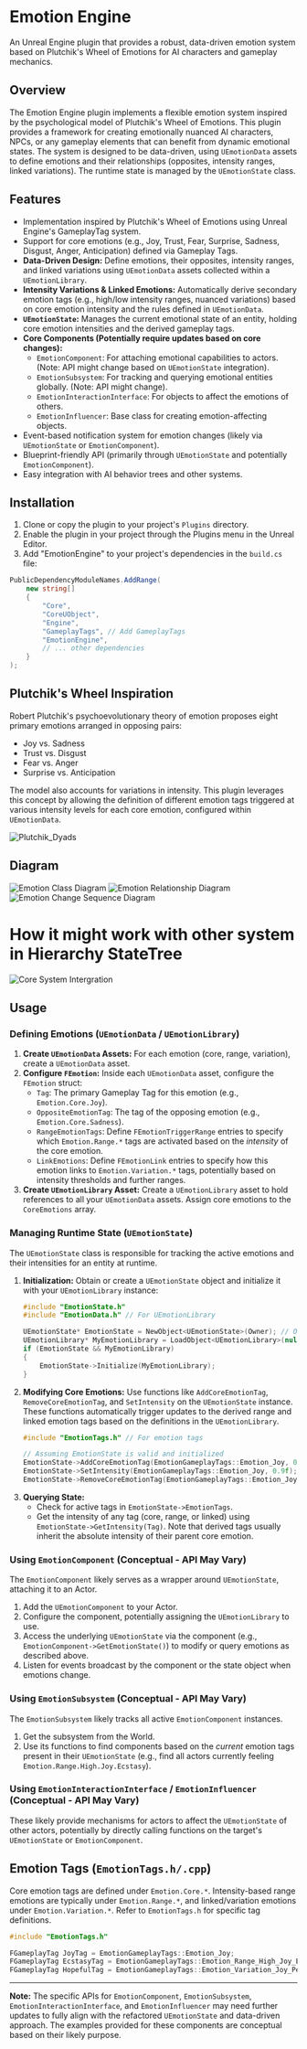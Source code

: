 # Emotion Engine

An Unreal Engine plugin that provides a robust, data-driven emotion system based on Plutchik's Wheel of Emotions for AI characters and gameplay mechanics.

## Overview

The Emotion Engine plugin implements a flexible emotion system inspired by the psychological model of Plutchik's Wheel of Emotions. This plugin provides a framework for creating emotionally nuanced AI characters, NPCs, or any gameplay elements that can benefit from dynamic emotional states. The system is designed to be data-driven, using `UEmotionData` assets to define emotions and their relationships (opposites, intensity ranges, linked variations). The runtime state is managed by the `UEmotionState` class.

## Features

- Implementation inspired by Plutchik's Wheel of Emotions using Unreal Engine's GameplayTag system.
- Support for core emotions (e.g., Joy, Trust, Fear, Surprise, Sadness, Disgust, Anger, Anticipation) defined via Gameplay Tags.
- **Data-Driven Design:** Define emotions, their opposites, intensity ranges, and linked variations using `UEmotionData` assets collected within a `UEmotionLibrary`.
- **Intensity Variations & Linked Emotions:** Automatically derive secondary emotion tags (e.g., high/low intensity ranges, nuanced variations) based on core emotion intensity and the rules defined in `UEmotionData`.
- **`UEmotionState`:** Manages the current emotional state of an entity, holding core emotion intensities and the derived gameplay tags.
- **Core Components (Potentially require updates based on core changes):**
    - `EmotionComponent`: For attaching emotional capabilities to actors. (Note: API might change based on `UEmotionState` integration).
    - `EmotionSubsystem`: For tracking and querying emotional entities globally. (Note: API might change).
    - `EmotionInteractionInterface`: For objects to affect the emotions of others.
    - `EmotionInfluencer`: Base class for creating emotion-affecting objects.
- Event-based notification system for emotion changes (likely via `UEmotionState` or `EmotionComponent`).
- Blueprint-friendly API (primarily through `UEmotionState` and potentially `EmotionComponent`).
- Easy integration with AI behavior trees and other systems.

## Installation

1.  Clone or copy the plugin to your project's `Plugins` directory.
2.  Enable the plugin in your project through the Plugins menu in the Unreal Editor.
3.  Add "EmotionEngine" to your project's dependencies in the `build.cs` file:

```csharp
PublicDependencyModuleNames.AddRange(
    new string[]
    {
        "Core",
        "CoreUObject",
        "Engine",
        "GameplayTags", // Add GameplayTags
        "EmotionEngine",
        // ... other dependencies
    }
);
```

## Plutchik's Wheel Inspiration

Robert Plutchik's psychoevolutionary theory of emotion proposes eight primary emotions arranged in opposing pairs:

-   Joy vs. Sadness
-   Trust vs. Disgust
-   Fear vs. Anger
-   Surprise vs. Anticipation

The model also accounts for variations in intensity. This plugin leverages this concept by allowing the definition of different emotion tags triggered at various intensity levels for each core emotion, configured within `UEmotionData`.

![Plutchik_Dyads](https://upload.wikimedia.org/wikipedia/commons/a/ad/Plutchik_Dyads.svg)
## Diagram

![Emotion Class Diagram](docs/Emotion_Class_Diagram.png)
![Emotion Relationship Diagram](docs/emotion_relationship_diagram.png)
![Emotion Change Sequence Diagram](docs/EmotionChange_SequenceDiagram.png)

# How it might work with other system in Hierarchy StateTree

![Core System Intergration](docs/CoreSystem_Intergration.png)

## Usage

### Defining Emotions (`UEmotionData` / `UEmotionLibrary`)

1.  **Create `UEmotionData` Assets:** For each emotion (core, range, variation), create a `UEmotionData` asset.
2.  **Configure `FEmotion`:** Inside each `UEmotionData` asset, configure the `FEmotion` struct:
    *   `Tag`: The primary Gameplay Tag for this emotion (e.g., `Emotion.Core.Joy`).
    *   `OppositeEmotionTag`: The tag of the opposing emotion (e.g., `Emotion.Core.Sadness`).
    *   `RangeEmotionTags`: Define `FEmotionTriggerRange` entries to specify which `Emotion.Range.*` tags are activated based on the *intensity* of the core emotion.
    *   `LinkEmotions`: Define `FEmotionLink` entries to specify how this emotion links to `Emotion.Variation.*` tags, potentially based on intensity thresholds and further ranges.
3.  **Create `UEmotionLibrary` Asset:** Create a `UEmotionLibrary` asset to hold references to all your `UEmotionData` assets. Assign core emotions to the `CoreEmotions` array.

### Managing Runtime State (`UEmotionState`)

The `UEmotionState` class is responsible for tracking the active emotions and their intensities for an entity at runtime.

1.  **Initialization:** Obtain or create a `UEmotionState` object and initialize it with your `UEmotionLibrary` instance:
    ```cpp
    #include "EmotionState.h"
    #include "EmotionData.h" // For UEmotionLibrary

    UEmotionState* EmotionState = NewObject<UEmotionState>(Owner); // Or get from EmotionComponent
    UEmotionLibrary* MyEmotionLibrary = LoadObject<UEmotionLibrary>(nullptr, TEXT("/Path/To/Your/EmotionLibrary.EmotionLibrary"));
    if (EmotionState && MyEmotionLibrary)
    {
        EmotionState->Initialize(MyEmotionLibrary);
    }
    ```
2.  **Modifying Core Emotions:** Use functions like `AddCoreEmotionTag`, `RemoveCoreEmotionTag`, and `SetIntensity` on the `UEmotionState` instance. These functions automatically trigger updates to the derived range and linked emotion tags based on the definitions in the `UEmotionLibrary`.
    ```cpp
    #include "EmotionTags.h" // For emotion tags

    // Assuming EmotionState is valid and initialized
    EmotionState->AddCoreEmotionTag(EmotionGameplayTags::Emotion_Joy, 0.7f); // Adds Joy, potentially triggers range/linked tags
    EmotionState->SetIntensity(EmotionGameplayTags::Emotion_Joy, 0.9f);      // Updates Joy intensity, re-evaluates range/linked tags
    EmotionState->RemoveCoreEmotionTag(EmotionGameplayTags::Emotion_Joy);    // Removes Joy, clears related derived tags
    ```
3.  **Querying State:**
    *   Check for active tags in `EmotionState->EmotionTags`.
    *   Get the intensity of any tag (core, range, or linked) using `EmotionState->GetIntensity(Tag)`. Note that derived tags usually inherit the absolute intensity of their parent core emotion.

### Using `EmotionComponent` (Conceptual - API May Vary)

The `EmotionComponent` likely serves as a wrapper around `UEmotionState`, attaching it to an Actor.

1.  Add the `UEmotionComponent` to your Actor.
2.  Configure the component, potentially assigning the `UEmotionLibrary` to use.
3.  Access the underlying `UEmotionState` via the component (e.g., `EmotionComponent->GetEmotionState()`) to modify or query emotions as described above.
4.  Listen for events broadcast by the component or the state object when emotions change.

### Using `EmotionSubsystem` (Conceptual - API May Vary)

The `EmotionSubsystem` likely tracks all active `EmotionComponent` instances.

1.  Get the subsystem from the World.
2.  Use its functions to find components based on the *current* emotion tags present in their `UEmotionState` (e.g., find all actors currently feeling `Emotion.Range.High.Joy.Ecstasy`).

### Using `EmotionInteractionInterface` / `EmotionInfluencer` (Conceptual - API May Vary)

These likely provide mechanisms for actors to affect the `UEmotionState` of other actors, potentially by directly calling functions on the target's `UEmotionState` or `EmotionComponent`.

## Emotion Tags (`EmotionTags.h/.cpp`)

Core emotion tags are defined under `Emotion.Core.*`. Intensity-based range emotions are typically under `Emotion.Range.*`, and linked/variation emotions under `Emotion.Variation.*`. Refer to `EmotionTags.h` for specific tag definitions.

```cpp
#include "EmotionTags.h"

FGameplayTag JoyTag = EmotionGameplayTags::Emotion_Joy;
FGameplayTag EcstasyTag = EmotionGameplayTags::Emotion_Range_High_Joy_Ecstasy; // Example Range Tag
FGameplayTag HopefulTag = EmotionGameplayTags::Emotion_Variation_Joy_Peaceful_Hopeful; // Example Variation Tag
```

---

**Note:** The specific APIs for `EmotionComponent`, `EmotionSubsystem`, `EmotionInteractionInterface`, and `EmotionInfluencer` may need further updates to fully align with the refactored `UEmotionState` and data-driven approach. The examples provided for these components are conceptual based on their likely purpose.

